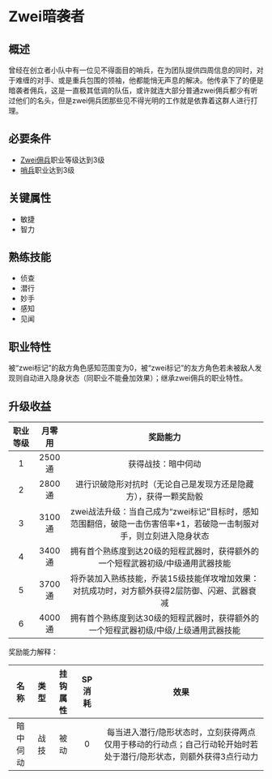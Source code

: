# Zwei暗袭者

## 概述

曾经在创立者小队中有一位见不得面目的哨兵，在为团队提供四周信息的同时，对于难缠的对手、或是重兵包围的领袖，他都能悄无声息的解决。他传承下了的便是暗袭者佣兵，这是一直极其低调的队伍，或许就连大部分普通zwei佣兵都少有听过他们的名头，但是zwei佣兵团那些见不得光明的工作就是依靠着这群人进行打理。

## 必要条件

* <a href="../zwei-mercenary" target="_blank">Zwei佣兵</a>职业等级达到3级
* <a href="../../../basicJob/Sentinel" target="_blank">哨兵</a>职业达到3级

## 关键属性

* 敏捷
* 智力

## 熟练技能

* 侦查
* 潜行
* 妙手
* 感知
* 见闻

## 职业特性

被“zwei标记”的敌方角色感知范围变为0，被“zwei标记”的友方角色若未被敌人发现则自动进入隐身状态（同职业不能叠加效果）；继承zwei佣兵的职业特性。

## 升级收益

职业等级|月零用|奖励能力
:--:|:--:|:--:
1|2500通|获得战技：暗中伺动
2|2800通|进行识破隐形对抗时（无论自己是发现方还是隐藏方），获得一颗奖励骰
3|3100通|zwei战法升级：当自己成为“zwei标记”目标时，感知范围翻倍，破隐一击伤害倍率+1，若破隐一击制服对手，则立刻进入隐身状态
4|3400通|拥有首个熟练度到达20级的短程武器时，获得额外的一个短程武器初级/中级通用武器技能
5|3700通|将乔装加入熟练技能，乔装15级技能佯攻增加效果：对抗成功时，对方额外获得2层防御、闪避、武器衰减
6|4000通|拥有首个熟练度到达30级的短程武器时，获得额外的一个短程武器初级/中级/上级通用武器技能

奖励能力解释：

名称|类型|挂钩属性|SP消耗|效果
:--:|:--:|:--:|:--:|:--:
暗中伺动|战技|被动|0|每当进入潜行/隐形状态时，立刻获得两点仅用于移动的行动点；自己行动轮开始时若处于潜行/隐形状态，则额外获得3点行动力
 
